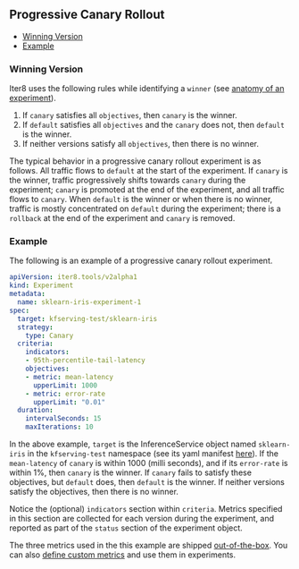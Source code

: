 ## Progressive Canary Rollout

- [Winning Version](#winning-version)
- [Example](#example)

### Winning Version

Iter8 uses the following rules while identifying a `winner` (see [anatomy of an experiment](anatomy.md)).

1. If `canary` satisfies all `objectives`, then `canary` is the winner.
2. If `default` satisfies all `objectives` and the `canary` does not, then `default` is the winner.
3. If neither versions satisfy all `objectives`, then there is no winner.

The typical behavior in a progressive canary rollout experiment is as follows. All traffic flows to `default` at the start of the experiment. If `canary` is the winner, traffic progressively shifts towards `canary` during the experiment; `canary` is promoted at the end of the experiment, and all traffic flows to `canary`. When `default` is the winner or when there is no winner, traffic is mostly concentrated on `default` during the experiment; there is a `rollback` at the end of the experiment and `canary` is removed.

### Example

The following is an example of a progressive canary rollout experiment.

```yaml
apiVersion: iter8.tools/v2alpha1
kind: Experiment
metadata:
  name: sklearn-iris-experiment-1
spec:
  target: kfserving-test/sklearn-iris
  strategy:
    type: Canary
  criteria:
    indicators:
    - 95th-percentile-tail-latency
    objectives:
    - metric: mean-latency
      upperLimit: 1000
    - metric: error-rate
      upperLimit: "0.01"
  duration:
    intervalSeconds: 15
    maxIterations: 10
```

In the above example, `target` is the InferenceService object named `sklearn-iris` in the `kfserving-test` namespace (see its yaml manifest [here](../samples/common/sklearn-iris.yaml)). If the `mean-latency` of `canary` is within 1000 (milli seconds), and if its `error-rate` is within 1%, then `canary` is the winner. If `canary` fails to satisfy these objectives, but `default` does, then `default` is the winner. If neither versions satisfy the objectives, then there is no winner.

Notice the (optional) `indicators` section within `criteria`. Metrics specified in this section are collected for each version during the experiment, and reported as part of the `status` section of the experiment object.

The three metrics used in the this example are shipped [out-of-the-box](metrics_ootb.md). You can also [define custom metrics](metrics_custom.md) and use them in experiments.